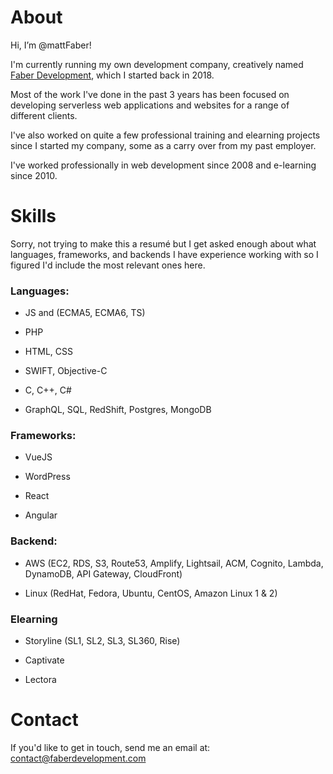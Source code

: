 # About

Hi, I’m @mattFaber!

I'm currently running my own development company, creatively named <a href="https://faberdevelopment.com" target="_blank">Faber Development</a>, which I started back in 2018.

Most of the work I've done in the past 3 years has been focused on developing serverless web applications and websites for a range of different clients.

I've also worked on quite a few professional training and elearning projects since I started my company, some as a carry over from my past employer.

I've worked professionally in web development since 2008 and e-learning since 2010.

# Skills

Sorry, not trying to make this a resumé but I get asked enough about what languages, frameworks, and backends I have experience working with so I figured I'd include the most relevant ones here.

### Languages:

* JS and (ECMA5, ECMA6, TS)

* PHP

* HTML, CSS

* SWIFT, Objective-C

* C, C++, C#

* GraphQL, SQL, RedShift, Postgres, MongoDB

### Frameworks:

* VueJS

* WordPress

* React

* Angular

### Backend:

* AWS (EC2, RDS, S3, Route53, Amplify, Lightsail, ACM, Cognito, Lambda, DynamoDB, API Gateway, CloudFront)

* Linux (RedHat, Fedora, Ubuntu, CentOS, Amazon Linux 1 & 2)

### Elearning

* Storyline (SL1, SL2, SL3, SL360, Rise)

* Captivate

* Lectora

# Contact

If you'd like to get in touch, send me an email at: [contact@faberdevelopment.com](mailto:contact@faberdevelopment.com?subject=GitHub%20Contact)
